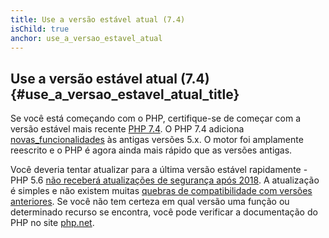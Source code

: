 ```yaml
---
title: Use a versão estável atual (7.4)
isChild: true
anchor: use_a_versao_estavel_atual
---
```


## Use a versão estável atual (7.4) {#use_a_versao_estavel_atual_title}

Se você está começando com o PHP, certifique-se de começar com a versão estável mais recente [PHP 7.4][php-release]. O PHP 7.4 adiciona [novas_funcionalidades](#language_highlights) às antigas versões 5.x. O motor foi amplamente reescrito e o PHP é agora ainda mais rápido que as versões antigas.

Você deveria tentar atualizar para a última versão estável rapidamente - PHP 5.6 [não receberá atualizações de segurança após 2018][php-supported-versions]. A atualização é simples e não existem muitas [quebras de compatibilidade com versões anteriores][php74-bc]. Se você não tem certeza em qual versão uma função ou determinado recurso se encontra, você pode verificar a documentação do PHP no site [php.net][php-docs].

[php-release]: http://php.net/downloads.php
[php-docs]: http://php.net/manual/
[php74-bc]: http://php.net/manual/migration74.incompatible.php
[php-supported-versions]: http://php.net/supported-versions.php
